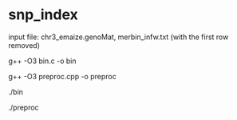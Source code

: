 # snp_index

input file: chr3_emaize.genoMat, merbin_infw.txt (with the first row removed)

g++ -O3 bin.c -o bin

g++ -O3 preproc.cpp -o preproc

./bin

./preproc


